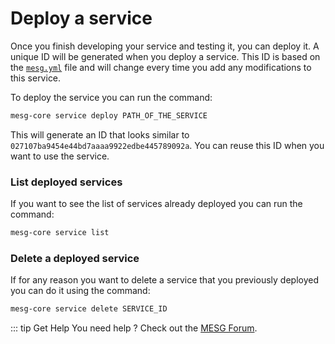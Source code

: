 # Deploy a service

Once you finish developing your service and testing it, you can deploy it. A unique ID will be generated when you deploy a service. This ID is based on the [`mesg.yml`](service-file.md) file and will change every time you add any modifications to this service.

To deploy the service you can run the command:

```bash
mesg-core service deploy PATH_OF_THE_SERVICE
```

This will generate an ID that looks similar to `027107ba9454e44bd7aaaa9922edbe445789092a`. You can reuse this ID when you want to use the service.

### List deployed services

If you want to see the list of services already deployed you can run the command:

```bash
mesg-core service list
```

### Delete a deployed service

If for any reason you want to delete a service that you previously deployed you can do it using the command:

```bash
mesg-core service delete SERVICE_ID
```


::: tip Get Help
You need help ? Check out the <a href="https://forum.mesg.com" target="_blank">MESG Forum</a>.
